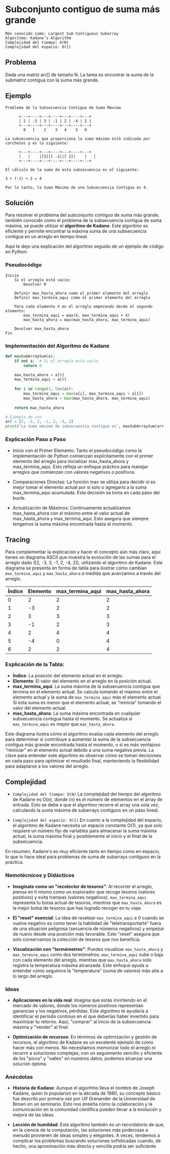 # Subconjunto contiguo de suma más grande
```
Más conocido como: Largest Sum Contiguous Subarray
Algoritmo: Kadane’s Algorithm
Complejidad del tiempo: O(N)
Complejidad del espacio: O(1)
```

## Problema
Dada una matriz arr[] de tamaño N. La tarea es encontrar la suma de la submatriz contigua con la suma más grande.

## Ejemplo

```
Problema de la Subsecuencia Contigua de Suma Máxima

      +---+----+---+----+---+----+---+
      | 2 | -3 | 3 | -1 | 2 | -4 | 2 |
      +---+----+---+----+---+----+---+
        0   1    2    3   4    5   6

La subsecuencia que proporciona la suma máxima está indicada por corchetes y es la siguiente:

      +---+----+---+----+---+----+---+
      |   |    |[3]|[ -1]|[ 2]|    |   |
      +---+----+---+----+---+----+---+

El cálculo de la suma de esta subsecuencia es el siguiente:

3 + (-1) + 2 = 4

Por lo tanto, la Suma Máxima de una Subsecuencia Contigua es 4.
```

## Solución

Para resolver el problema del subconjunto contiguo de suma más grande, también conocido como el problema de la subsecuencia contigua de suma máxima, se puede utilizar el **algoritmo de Kadane**. Este algoritmo es eficiente y permite encontrar la máxima suma de una subsecuencia contigua en un arreglo en tiempo lineal.

Aquí te dejo una explicación del algoritmo seguido de un ejemplo de código en Python:

### Pseudocódigo
```
Inicio
    Si el arreglo está vacío:
        Devolver 0

    Definir max_hasta_ahora como el primer elemento del arreglo
    Definir max_termina_aqui como el primer elemento del arreglo

    Para cada elemento X en el arreglo empezando desde el segundo elemento:
        max_termina_aqui = max(X, max_termina_aqui + X)
        max_hasta_ahora = max(max_hasta_ahora, max_termina_aqui)

    Devolver max_hasta_ahora
Fin
```
### Implementación del Algoritmo de Kadane
```python
def maxSubArraySum(a):
    if not a:  # Si el arreglo está vacío
        return 0

    max_hasta_ahora = a[0]
    max_termina_aqui = a[0]
    
    for i in range(1, len(a)):
        max_termina_aqui = max(a[i], max_termina_aqui + a[i])
        max_hasta_ahora = max(max_hasta_ahora, max_termina_aqui)
        
    return max_hasta_ahora

# Ejemplo de uso
arr = [2, -3, 3, -1, 2, -4, 2]
print("La suma máxima de subsecuencia contigua es", maxSubArraySum(arr))
```

### Explicación Paso a Paso
- Inicio con el Primer Elemento: Tanto el pseudocódigo como la implementación de Python comienzan explícitamente con el primer elemento del arreglo para inicializar max_hasta_ahora y max_termina_aqui. Esto refleja un enfoque práctico para manejar arreglos que comienzan con valores negativos o positivos.

- Comparaciones Directas: La función max se utiliza para decidir si es mejor tomar el elemento actual por sí solo o agregarlo a la suma max_termina_aqui acumulada. Esta decisión se toma en cada paso del bucle.

- Actualización de Máximos: Continuamente actualizamos max_hasta_ahora con el máximo entre el valor actual de max_hasta_ahora y max_termina_aqui. Esto asegura que siempre tengamos la suma máxima encontrada hasta el momento.

## Tracing

Para complementar la explicación y hacer el concepto aún más claro, aquí tienes un diagrama ASCII que muestra la evolución de las sumas para el arreglo dado \([2, -3, 3, -1, 2, -4, 2]\), utilizando el algoritmo de Kadane. Este diagrama se presenta en forma de tabla para ilustrar cómo cambian `max_termina_aqui` y `max_hasta_ahora` a medida que avanzamos a través del arreglo.

| Índice | Elemento | max_termina_aqui | max_hasta_ahora |
|--------|----------|------------------|-----------------|
|   0    |    2     |        2         |        2        |
|   1    |   -3     |        2         |        2        |
|   2    |    3     |        3         |        3        |
|   3    |   -1     |        2         |        3        |
|   4    |    2     |        4         |        4        |
|   5    |   -4     |        0         |        4        |
|   6    |    2     |        2         |        4        |

### Explicación de la Tabla:
- **Índice**: La posición del elemento actual en el arreglo.
- **Elemento**: El valor del elemento en el arreglo en la posición actual.
- **max_termina_aqui**: La suma máxima de la subsecuencia contigua que termina en el elemento actual. Se calcula tomando el máximo entre el elemento actual y la suma de `max_termina_aqui` más el elemento actual. Si esta suma es menor que el elemento actual, se "reinicia" tomando el valor del elemento actual.
- **max_hasta_ahora**: La suma máxima encontrada en cualquier subsecuencia contigua hasta el momento. Se actualiza si `max_termina_aqui` es mayor que `max_hasta_ahora`.

Este diagrama ilustra cómo el algoritmo evalúa cada elemento del arreglo para determinar si contribuye a aumentar la suma de la subsecuencia contigua más grande encontrada hasta el momento, o si es más ventajoso "reiniciar" en el elemento actual debido a una suma negativa previa. La clave para entender este algoritmo es observar cómo se toman decisiones en cada paso para optimizar el resultado final, manteniendo la flexibilidad para adaptarse a los valores del arreglo.

## Complejidad

- `Complejidad del tiempo: O(N)`
  La complejidad del tiempo del algoritmo de Kadane es O(n), donde (n) es el número de elementos en el array de entrada. Esto se debe a que el algoritmo recorre el array una sola vez, calculando la suma máxima de subarrays contiguos en un paso lineal.

- `Complejidad del espacio: O(1)`
  En cuanto a la complejidad del espacio, el algoritmo de Kadane necesita un espacio constante O(1), ya que solo requiere un número fijo de variables para almacenar la suma máxima actual, la suma máxima final y posiblemente el inicio y el final de la subsecuencia.

En resumen, Kadane's es muy eficiente tanto en tiempo como en espacio, lo que lo hace ideal para problemas de suma de subarrays contiguos en la práctica.

### Nemotécnicos y Didácticos
- **Imagínate como un "recolector de tesoros"**: Al recorrer el arreglo, piensa en ti mismo como un explorador que recoge tesoros (valores positivos) y evita trampas (valores negativos). `max_termina_aqui` representa tu bolsa actual de tesoros, mientras que `max_hasta_ahora` es la mejor bolsa de tesoros que has logrado recoger en tu viaje.

- **El "reset" esencial**: La idea de resetear `max_termina_aqui` a 0 cuando se vuelve negativo es como tener la habilidad de "teletransportarte" fuera de una situación peligrosa (secuencia de números negativos) y empezar de nuevo desde una posición más favorable. Este "reset" asegura que solo conservamos la colección de tesoros que nos beneficia.

- **Visualización con "termómetros"**: Puedes visualizar `max_hasta_ahora` y `max_termina_aqui` como dos termómetros. `max_termina_aqui` sube o baja con cada elemento del arreglo, mientras que `max_hasta_ahora` solo registra la temperatura máxima alcanzada. Este enfoque ayuda a entender cómo seguimos la "temperatura" (suma de valores) más alta a lo largo del arreglo.

### Ideas
- **Aplicaciones en la vida real**: Imagina que estás invirtiendo en el mercado de valores, donde los números positivos representan ganancias y los negativos, pérdidas. Este algoritmo te ayudaría a identificar el período continuo en el que deberías haber invertido para maximizar tu retorno. Aquí, "comprar" al inicio de la subsecuencia máxima y "vender" al final.

- **Optimización de recursos**: En términos de optimización y gestión de recursos, el algoritmo de Kadane es un excelente ejemplo de cómo hacer más con menos. No necesitamos memorizar todo el arreglo ni recurrir a soluciones complejas; con un seguimiento sencillo y eficiente de los "picos" y "valles" en nuestros datos, podemos alcanzar una solución óptima.

### Anécdotas
- **Historia de Kadane**: Aunque el algoritmo lleva el nombre de Joseph Kadane, quien lo popularizó en la década de 1980, su concepto básico fue descrito por primera vez por Ulf Grenander de la Universidad de Brown en un seminario. Esto nos enseña cómo la colaboración y la comunicación en la comunidad científica pueden llevar a la evolución y mejora de las ideas.

- **Lección de humildad**: Este algoritmo también es un recordatorio de que, en la ciencia de la computación, las soluciones más poderosas a menudo provienen de ideas simples y elegantes. A veces, tendemos a complicar los problemas buscando soluciones sofisticadas cuando, de hecho, una aproximación más directa y sencilla podría ser suficiente.

